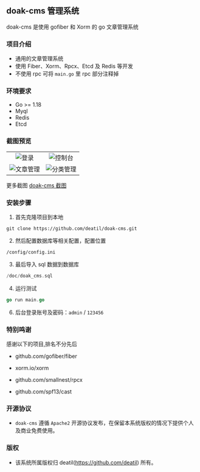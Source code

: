## doak-cms 管理系统

doak-cms 是使用 gofiber 和 Xorm 的 go 文章管理系统


### 项目介绍

*  通用的文章管理系统
*  使用 Fiber、Xorm、Rpcx、Etcd 及 Redis 等开发
*  不使用 rpc 可将 `main.go` 里 rpc 部分注释掉


### 环境要求

 - Go >= 1.18
 - Myql
 - Redis
 - Etcd


### 截图预览

<table>
    <tr>
        <td width="50%">
            <center>
                <img alt="登录" src="https://user-images.githubusercontent.com/24578855/174941901-3f5dbcf7-2d0a-40dc-8dc1-14a92e4a8604.png" />
            </center>
        </td>
        <td width="50%">
            <center>
                <img alt="控制台" src="https://user-images.githubusercontent.com/24578855/174941661-795ae01a-c8b4-4275-8fbb-d50a7927a200.png" />
            </center>
        </td>
    </tr>
    <tr>
        <td width="50%">
            <center>
                <img alt="文章管理" src="https://user-images.githubusercontent.com/24578855/174941958-b7127708-7c8c-4dac-98d8-efc4db0a5c8a.png" />
            </center>
        </td>
        <td width="50%">
            <center>
                <img alt="分类管理" src="https://user-images.githubusercontent.com/24578855/174942001-1d4f7890-8b5a-4396-8c22-ce09e8f9f8d6.png" />
            </center>
        </td>
    </tr>
</table>

更多截图
[doak-cms 截图](https://github.com/deatil/doak-cms/issues/1)


### 安装步骤

1. 首先克隆项目到本地

```
git clone https://github.com/deatil/doak-cms.git
```

2. 然后配置数据库等相关配置，配置位置

```
/config/config.ini
```

3. 最后导入 sql 数据到数据库

```go
/doc/doak_cms.sql
```

4. 运行测试

```go
go run main.go
```

6. 后台登录账号及密码：`admin` / `123456`


### 特别鸣谢

感谢以下的项目,排名不分先后

 - github.com/gofiber/fiber

 - xorm.io/xorm

 - github.com/smallnest/rpcx
 
 - github.com/spf13/cast


### 开源协议

*  `doak-cms` 遵循 `Apache2` 开源协议发布，在保留本系统版权的情况下提供个人及商业免费使用。


### 版权

*  该系统所属版权归 deatil(https://github.com/deatil) 所有。
